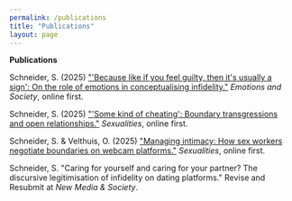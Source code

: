 ```yaml
---
permalink: /publications
title: "Publications"
layout: page
---
```


**Publications**

Schneider, S. (2025) ["'Because like if you feel guilty, then it's usually a sign': On the role of emotions in conceptualising infidelity."](https://doi.org/10.1332/26316897Y2025D000000056) *Emotions and Society*, online first. 

Schneider, S. (2025) ["'Some kind of cheating': Boundary transgressions and open relationships."](https://journals.sagepub.com/doi/10.1177/13634607251330945) *Sexualities*, online first.

Schneider, S. & Velthuis, O. (2025) ["Managing intimacy: How sex workers negotiate boundaries on webcam platforms."](https://journals.sagepub.com/doi/10.1177/13634607251352674) *Sexualities*, online first.

Schneider, S. "Caring for yourself and caring for your partner? The discursive legitimisation of infidelity on dating platforms." Revise and Resubmit at *New Media & Society*.
